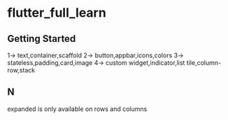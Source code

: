# flutter_full_learn


## Getting Started

1-> text,container,scaffold
2-> button,appbar,icons,colors
3-> stateless,padding,card,image
4-> custom widget,indicator,list tile,column-row,stack

## N
expanded is only available on rows and columns
